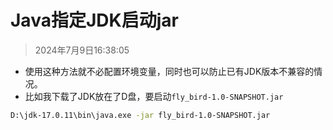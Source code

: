 # Java指定JDK启动jar

> 2024年7月9日16:38:05

* 使用这种方法就不必配置环境变量，同时也可以防止已有JDK版本不兼容的情况。
* 比如我下载了JDK放在了D盘，要启动`fly_bird-1.0-SNAPSHOT.jar`

```sh
D:\jdk-17.0.11\bin\java.exe -jar fly_bird-1.0-SNAPSHOT.jar
```

